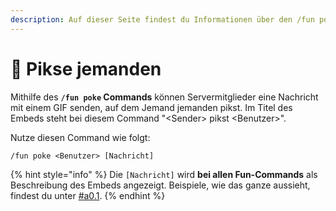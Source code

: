 ```yaml
---
description: Auf dieser Seite findest du Informationen über den /fun poke Command.
---
```


# 📌 Pikse jemanden

Mithilfe des **`/fun poke` Commands** können Servermitglieder eine Nachricht mit einem GIF senden, auf dem Jemand jemanden pikst. Im Titel des Embeds steht bei diesem Command "\<Sender> pikst \<Benutzer>".

Nutze diesen Command wie folgt:

```
/fun poke <Benutzer> [Nachricht]
```

{% hint style="info" %}
Die `[Nachricht]` wird **bei allen Fun-Commands** als Beschreibung des Embeds angezeigt. Beispiele, wie das ganze aussieht, findest du unter [#a0.1](./#a0.1 "mention").
{% endhint %}
